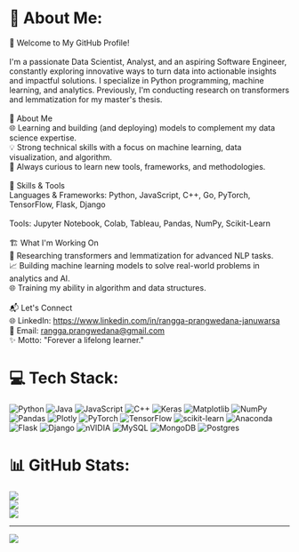 # 💫 About Me:
🌟 Welcome to My GitHub Profile!<br><br>I'm a passionate Data Scientist, Analyst, and an aspiring Software Engineer, constantly exploring innovative ways to turn data into actionable insights and impactful solutions. I specialize in Python programming, machine learning, and analytics. Previously, I'm conducting research on transformers and lemmatization for my master's thesis.<br><br>🚀 About Me<br>🌐 Learning and building (and deploying) models to complement my data science expertise.<br>💡 Strong technical skills with a focus on machine learning, data visualization, and algorithm.<br>📖 Always curious to learn new tools, frameworks, and methodologies.<br><br>🔧 Skills & Tools<br>Languages & Frameworks: Python, JavaScript, C++, Go, PyTorch, TensorFlow, Flask, Django<br><br>Tools: Jupyter Notebook, Colab, Tableau, Pandas, NumPy, Scikit-Learn<br><br>🏗️ What I'm Working On<br>🔬 Researching transformers and lemmatization for advanced NLP tasks.<br>📈 Building machine learning models to solve real-world problems in analytics and AI.<br>🌐 Training my ability in algorithm and data structures.<br><br>📬 Let's Connect<br>🌐 LinkedIn: https://www.linkedin.com/in/rangga-prangwedana-januwarsa<br>💌 Email: rangga.prangwedana@gmail.com<br>✨ Motto: "Forever a lifelong learner."


# 💻 Tech Stack:
![Python](https://img.shields.io/badge/python-3670A0?style=for-the-badge&logo=python&logoColor=ffdd54) ![Java](https://img.shields.io/badge/java-%23ED8B00.svg?style=for-the-badge&logo=openjdk&logoColor=white) ![JavaScript](https://img.shields.io/badge/javascript-%23323330.svg?style=for-the-badge&logo=javascript&logoColor=%23F7DF1E) ![C++](https://img.shields.io/badge/c++-%2300599C.svg?style=for-the-badge&logo=c%2B%2B&logoColor=white) ![Keras](https://img.shields.io/badge/Keras-%23D00000.svg?style=for-the-badge&logo=Keras&logoColor=white) ![Matplotlib](https://img.shields.io/badge/Matplotlib-%23ffffff.svg?style=for-the-badge&logo=Matplotlib&logoColor=black) ![NumPy](https://img.shields.io/badge/numpy-%23013243.svg?style=for-the-badge&logo=numpy&logoColor=white) ![Pandas](https://img.shields.io/badge/pandas-%23150458.svg?style=for-the-badge&logo=pandas&logoColor=white) ![Plotly](https://img.shields.io/badge/Plotly-%233F4F75.svg?style=for-the-badge&logo=plotly&logoColor=white) ![PyTorch](https://img.shields.io/badge/PyTorch-%23EE4C2C.svg?style=for-the-badge&logo=PyTorch&logoColor=white) ![TensorFlow](https://img.shields.io/badge/TensorFlow-%23FF6F00.svg?style=for-the-badge&logo=TensorFlow&logoColor=white) ![scikit-learn](https://img.shields.io/badge/scikit--learn-%23F7931E.svg?style=for-the-badge&logo=scikit-learn&logoColor=white) ![Anaconda](https://img.shields.io/badge/Anaconda-%2344A833.svg?style=for-the-badge&logo=anaconda&logoColor=white) ![Flask](https://img.shields.io/badge/flask-%23000.svg?style=for-the-badge&logo=flask&logoColor=white) ![Django](https://img.shields.io/badge/django-%23092E20.svg?style=for-the-badge&logo=django&logoColor=white) ![nVIDIA](https://img.shields.io/badge/cuda-000000.svg?style=for-the-badge&logo=nVIDIA&logoColor=green) ![MySQL](https://img.shields.io/badge/mysql-4479A1.svg?style=for-the-badge&logo=mysql&logoColor=white) ![MongoDB](https://img.shields.io/badge/MongoDB-%234ea94b.svg?style=for-the-badge&logo=mongodb&logoColor=white) ![Postgres](https://img.shields.io/badge/postgres-%23316192.svg?style=for-the-badge&logo=postgresql&logoColor=white)
# 📊 GitHub Stats:
![](https://github-readme-stats.vercel.app/api?username=rangga-prangwedana&theme=default&hide_border=false&include_all_commits=true&count_private=false)<br/>
![](https://github-readme-streak-stats.herokuapp.com/?user=rangga-prangwedana&theme=default&hide_border=false)<br/>
![](https://github-readme-stats.vercel.app/api/top-langs/?username=rangga-prangwedana&theme=default&hide_border=false&include_all_commits=true&count_private=false&layout=compact)

---
[![](https://visitcount.itsvg.in/api?id=rangga-prangwedana&icon=0&color=0)](https://visitcount.itsvg.in)

<!-- Proudly created with GPRM ( https://gprm.itsvg.in ) -->

